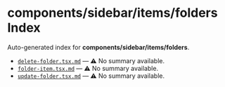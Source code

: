 # components/sidebar/items/folders Index

Auto-generated index for **components/sidebar/items/folders**.

- [`delete-folder.tsx.md`](./delete-folder.tsx.md) — ⚠️ No summary available.
- [`folder-item.tsx.md`](./folder-item.tsx.md) — ⚠️ No summary available.
- [`update-folder.tsx.md`](./update-folder.tsx.md) — ⚠️ No summary available.

